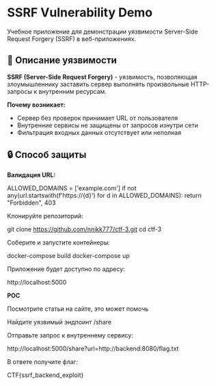 # SSRF Vulnerability Demo


Учебное приложение для демонстрации уязвимости Server-Side Request Forgery (SSRF) в веб-приложениях.

## 📖 Описание уязвимости

**SSRF (Server-Side Request Forgery)** - уязвимость, позволяющая злоумышленнику заставить сервер выполнять произвольные HTTP-запросы к внутренним ресурсам.

**Почему возникает:**
- Сервер без проверок принимает URL от пользователя
- Внутренние сервисы не защищены от запросов изнутри сети
- Фильтрация входных данных отсутствует или неполная

## 🔒 Способ защиты

**Валидация URL:**

ALLOWED_DOMAINS = ['example.com']
if not any(url.startswith(f'https://{d}') for d in ALLOWED_DOMAINS):
   return "Forbidden", 403

Клонируйте репозиторий:

git clone https://github.com/nnikk777/ctf-3.git
cd ctf-3

Соберите и запустите контейнеры:

docker-compose build
docker-compose up

Приложение будет доступно по адресу:

http://localhost:5000

  **POC**

Посмотрите статьи на сайте, это может помочь

Найдите уязвимый эндпоинт /share

Отправьте запрос к внутреннему сервису:

http://localhost:5000/share?url=http://backend:8080/flag.txt

В ответе получите флаг:

CTF{ssrf_backend_exploit}
